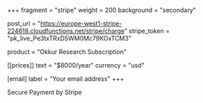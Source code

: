 +++
fragment = "stripe"
weight = 200
background = "secondary"

post_url = "https://europe-west1-stripe-224618.cloudfunctions.net/stripe/charge"
stripe_token = "pk_live_Pe3txTRxD5WM0Mc79KOxTCM3"

product = "Okkur Research Subscription"

[[prices]]
  text = "$8000/year"
  currency = "usd"

[email]
  label = "Your email address"
+++

Secure Payment by Stripe